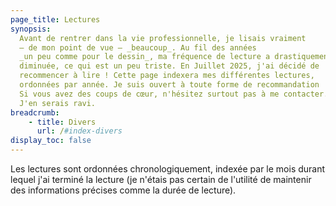 ```yaml
---
page_title: Lectures
synopsis:
  Avant de rentrer dans la vie professionnelle, je lisais vraiment 
  — de mon point de vue — _beaucoup_. Au fil des années 
  _un peu comme pour le dessin_, ma fréquence de lecture a drastiquement
  diminuée, ce qui est un peu triste. En Juillet 2025, j'ai décidé de
  recommencer à lire ! Cette page indexera mes différentes lectures, 
  ordonnées par année. Je suis ouvert à toute forme de recommandation ! 
  Si vous avez des coups de cœur, n'hésitez surtout pas à me contacter. 
  J'en serais ravi.
breadcrumb:
    - title: Divers
      url: /#index-divers
display_toc: false
---
```


Les lectures sont ordonnées chronologiquement, indexée par le mois
durant lequel j'ai terminé la lecture (je n'étais pas certain de
l'utilité de maintenir des informations précises comme la durée de
lecture).
